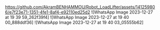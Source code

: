 https://github.com/AkramBENHAMMOU/Robot_LoadLifter/assets/141259806/e7f23e71-1351-4fe1-8af4-e92110ed25d2
![WhatsApp Image 2023-12-27 at 19 39 59_262f39f4]
![WhatsApp Image 2023-12-27 at 19 40 00_888ddf36]
![WhatsApp Image 2023-12-27 at 19 40 03_05555b62]
